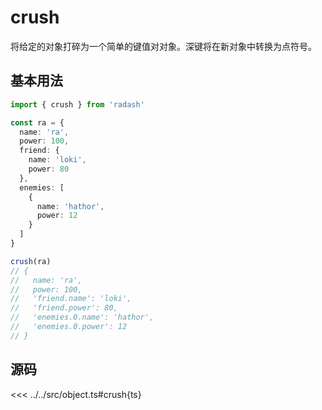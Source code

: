 # crush

将给定的对象打碎为一个简单的键值对对象。深键将在新对象中转换为点符号。

## 基本用法

```ts
import { crush } from 'radash'

const ra = {
  name: 'ra',
  power: 100,
  friend: {
    name: 'loki',
    power: 80
  },
  enemies: [
    {
      name: 'hathor',
      power: 12
    }
  ]
}

crush(ra)
// {
//   name: 'ra',
//   power: 100,
//   'friend.name': 'loki',
//   'friend.power': 80,
//   'enemies.0.name': 'hathor',
//   'enemies.0.power': 12
// }
```

## 源码

<<< ../../src/object.ts#crush{ts}
